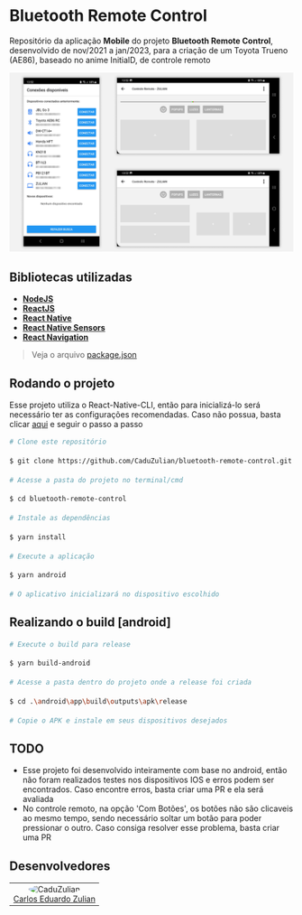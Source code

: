 # Bluetooth Remote Control

Repositório da aplicação **Mobile** do projeto **Bluetooth Remote Control**, desenvolvido de nov/2021 a jan/2023, para a criação de um Toyota Trueno (AE86), baseado no anime InitialD, de controle remoto 

<div align="center">
<img src=".github\project-image.png" alt="Bluetooth Remote Control"/><br />
</div>

## Bibliotecas utilizadas

- **[NodeJS](https://nodejs.org/en/)**
- **[ReactJS](https://reactjs.org/)**
- **[React Native](https://reactnative.dev/)**
- **[React Native Sensors](https://react-native-sensors.github.io/)**
- **[React Navigation](https://reactnavigation.org/)**

> Veja o arquivo [package.json](https://github.com/CaduZulian/bluetooth-remote-control/blob/master/package.json)

##  Rodando o projeto

Esse projeto utiliza o React-Native-CLI, então para inicializá-lo será necessário ter as configurações recomendadas. 
Caso não possua, basta clicar [aqui](https://reactnative.dev/docs/environment-setup) e seguir o passo a passo

```bash
# Clone este repositório

$ git clone https://github.com/CaduZulian/bluetooth-remote-control.git

# Acesse a pasta do projeto no terminal/cmd

$ cd bluetooth-remote-control

# Instale as dependências

$ yarn install

# Execute a aplicação

$ yarn android

# O aplicativo inicializará no dispositivo escolhido

```

## Realizando o build [android]
```bash
# Execute o build para release

$ yarn build-android

# Acesse a pasta dentro do projeto onde a release foi criada

$ cd .\android\app\build\outputs\apk\release

# Copie o APK e instale em seus dispositivos desejados

```

## TODO

- Esse projeto foi desenvolvido inteiramente com base no android, então não foram realizados testes nos dispositivos IOS e erros podem ser encontrados. 
Caso encontre erros, basta criar uma PR e ela será avaliada
- No controle remoto, na opção 'Com Botões', os botões não são clicaveis ao mesmo tempo, sendo necessário soltar um botão para poder pressionar o outro. Caso consiga resolver esse problema, basta criar uma PR

## Desenvolvedores

<table align="center">
<tr>
<td> 
<div align="center">
<img style="width: 150px; border-radius: 50%;" src="https://github.com/CaduZulian.png" alt="CaduZulian"/><br />
<a href="https://github.com/CaduZulian">Carlos Eduardo Zulian</a> 
</div>  
</td>
</tr>
</table>
